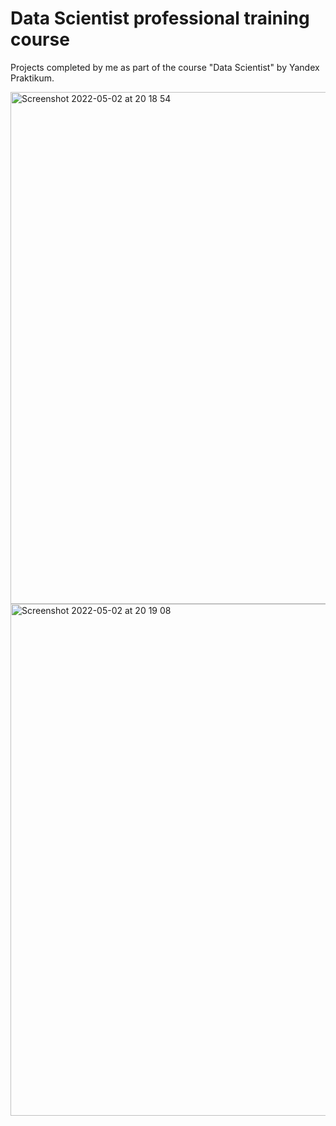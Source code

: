 # Data Scientist professional training course
Projects completed by me as part of the course "Data Scientist" by Yandex Praktikum.

<img width="819" alt="Screenshot 2022-05-02 at 20 18 54" src="https://user-images.githubusercontent.com/80149072/166294173-8cce64d1-da2d-467b-b561-706124777b00.png">
<img width="819" alt="Screenshot 2022-05-02 at 20 19 08" src="https://user-images.githubusercontent.com/80149072/166294166-6bcf1049-a37f-433b-90d8-147e6b10b720.png">
